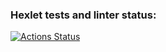 ### Hexlet tests and linter status:
[![Actions Status](https://github.com/Smbsdream/layout-designer-project-lvl1/workflows/hexlet-check/badge.svg)](https://github.com/Smbsdream/layout-designer-project-lvl1/actions)